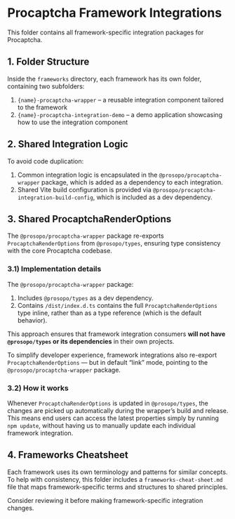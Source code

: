 # Procaptcha Framework Integrations

This folder contains all framework-specific integration packages for Procaptcha.

## 1. Folder Structure

Inside the `frameworks` directory, each framework has its own folder, containing two subfolders:

1. `{name}-procaptcha-wrapper` – a reusable integration component tailored to the framework
2. `{name}-procaptcha-integration-demo` – a demo application showcasing how to use the integration component

## 2. Shared Integration Logic

To avoid code duplication:

1. Common integration logic is encapsulated in the `@prosopo/procaptcha-wrapper` package, which is added as a dependency
   to each integration.
2. Shared Vite build configuration is provided via `@prosopo/procaptcha-integration-build-config`, which is included as
   a dev dependency.

## 3. Shared ProcaptchaRenderOptions

The `@prosopo/procaptcha-wrapper` package re-exports `ProcaptchaRenderOptions` from `@prosopo/types`, ensuring type
consistency with the core Procaptcha codebase.

### 3.1) Implementation details

The `@prosopo/procaptcha-wrapper` package:

1. Includes `@prosopo/types` as a dev dependency.
2. Contains `/dist/index.d.ts` contains the full `ProcaptchaRenderOptions` type inline, rather than as a type
   reference (which is the default behavior).

This approach ensures that framework integration consumers **will not have `@prosopo/types` or its dependencies** in
their own projects.

To simplify developer experience, framework integrations also re-export `ProcaptchaRenderOptions` — but in default
“link” mode, pointing to the `@prosopo/procaptcha-wrapper` package.

### 3.2) How it works

Whenever `ProcaptchaRenderOptions` is updated in `@prosopo/types`, the changes are picked up automatically during the
wrapper’s build and release. This means end users can access the latest properties simply by running `npm update`,
without having us to manually update each individual framework integration.

## 4. Frameworks Cheatsheet

Each framework uses its own terminology and patterns for similar concepts. To help with consistency, this folder
includes a `frameworks-cheat-sheet.md` file that maps framework-specific terms and structures to shared principles.

Consider reviewing it before making framework-specific integration changes.
